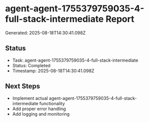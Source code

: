 # agent-agent-1755379759035-4-full-stack-intermediate Report

Generated: 2025-08-18T14:30:41.098Z

## Status
- Task: agent-agent-1755379759035-4-full-stack-intermediate
- Status: Completed
- Timestamp: 2025-08-18T14:30:41.098Z

## Next Steps
- Implement actual agent-agent-1755379759035-4-full-stack-intermediate functionality
- Add proper error handling
- Add logging and monitoring
